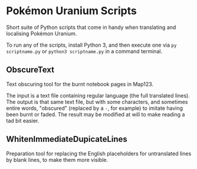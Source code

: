 # Pokémon Uranium Scripts
Short suite of Python scripts that come in handy when translating and localising Pokémon Uranium.

To run any of the scripts, install Python 3, and then execute one via `py scriptname.py` or `python3 scriptname.py` in a command terminal.

## ObscureText
Text obscuring tool for the burnt notebook pages in Map123.

The input is a text file containing regular language (the full translated lines). The output is that same text file, but with some characters, and sometimes entire words, "obscured" (replaced by a `-`, for example) to imitate having been burnt or faded. The result may be modified at will to make reading a tad bit easier.

## WhitenImmediateDupicateLines
Preparation tool for replacing the English placeholders for untranslated lines by blank lines, to make them more visible.
